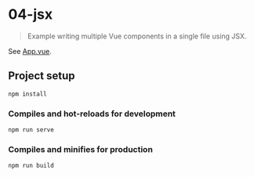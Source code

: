 # 04-jsx

> Example writing multiple Vue components in a single file using JSX.

See [App.vue](./src/App.vue).

## Project setup
```
npm install
```

### Compiles and hot-reloads for development
```
npm run serve
```

### Compiles and minifies for production
```
npm run build
```
